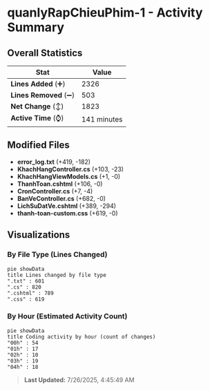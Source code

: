 # quanlyRapChieuPhim-1 - Activity Summary 

## Overall Statistics

| Stat                   | Value                                                             |
| ---------------------- | ----------------------------------------------------------------- |
| **Lines Added** (➕)   | 2326                                          |
| **Lines Removed** (➖) | 503                                        |
| **Net Change** (↕)    | 1823                |
| **Active Time** (⌚)   | 141 minutes |


## Modified Files
- **error_log.txt** (+419, -182)
- **KhachHangController.cs** (+103, -23)
- **KhachHangViewModels.cs** (+1, -0)
- **ThanhToan.cshtml** (+106, -0)
- **CronController.cs** (+7, -4)
- **BanVeController.cs** (+682, -0)
- **LichSuDatVe.cshtml** (+389, -294)
- **thanh-toan-custom.css** (+619, -0)

## Visualizations

### By File Type (Lines Changed)

```mermaid
pie showData
title Lines changed by file type
".txt" : 601
".cs" : 820
".cshtml" : 789
".css" : 619
```

### By Hour (Estimated Activity Count)

```mermaid
pie showData
title Coding activity by hour (count of changes)
"00h" : 54
"01h" : 17
"02h" : 10
"03h" : 19
"04h" : 18
```


> **Last Updated:** 7/26/2025, 4:45:49 AM